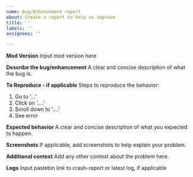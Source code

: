 ```yaml
---
name: Bug/Enhancement report
about: Create a report to help us improve
title: ''
labels: ''
assignees: ''

---
```


**Mod Version**
Input mod version here

**Describe the bug/enhancement**
A clear and concise description of what the bug is.

**To Reproduce - if applicable**
Steps to reproduce the behavior:
1. Go to '...'
2. Click on '....'
3. Scroll down to '....'
4. See error

**Expected behavior**
A clear and concise description of what you expected to happen.

**Screenshots**
If applicable, add screenshots to help explain your problem.

**Additional context**
Add any other context about the problem here.

**Logs**
Input pastebin link to crash-report or latest log, if applicable
